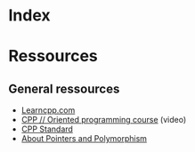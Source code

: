 # Index




# Ressources
## General ressources
- [Learncpp.com](https://www.learncpp.com/)
- [CPP // Oriented programming course](https://www.youtube.com/watch?v=iVLQeWbgbXs&list=PL43pGnjiVwgTJg7uz8KUGdXRdGKE0W_jN) (video)
- [CPP Standard](https://isocpp.org/)
- [About Pointers and Polymorphism](https://stungeye.github.io/Programming-1-Notes/docs/11-pointers/05-pointers-and-polymorphism.html)

